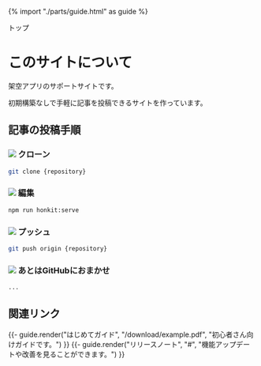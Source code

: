 {% import "./parts/guide.html" as guide %}

<nav class="breadcrumbs">
  <span>トップ</span>
</nav>

# このサイトについて

架空アプリのサポートサイトです。

初期構築なしで手軽に記事を投稿できるサイトを作っています。

## 記事の投稿手順

### ![](https://icongr.am/octicons/fold-down.svg?size=32&color=currentColor) クローン

```sh
git clone {repository}
```

### ![](https://icongr.am/feather/edit-2.svg?size=32&color=currentColor) 編集

```sh
npm run honkit:serve
```

### ![](https://icongr.am/octicons/fold-up.svg?size=32&color=currentColor) プッシュ

```sh
git push origin {repository}
```

### ![](https://icongr.am/feather/github.svg?size=32&color=currentColor) あとはGitHubにおまかせ

```sh
...
```

## 関連リンク

<div class="flex flex-col gap-8">
  {{- guide.render("はじめてガイド", "/download/example.pdf", "初心者さん向けガイドです。") }}
  {{- guide.render("リリースノート", "#", "機能アップデートや改善を見ることができます。") }}
</div>
